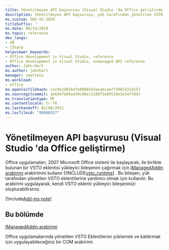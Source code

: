 ```yaml
---
title: Yönetilmeyen API başvurusu (Visual Studio 'da Office geliştirme)
description: Yönetilmeyen API başvurusu, yük tarafından yönetilen VSTO Eklentilerini sağlamak için kullanılır. Ayrıca, bu arabirimi uygulayarak kendi VSTO eklenti yükleyici bileşeninizi de oluşturabilirsiniz.
ms.custom: SEO-VS-2020
titleSuffix: ''
ms.date: 08/14/2019
ms.topic: reference
dev_langs:
- VB
- CSharp
helpviewer_keywords:
- Office development in Visual Studio, reference
- Office development in Visual Studio, unmanaged API reference
author: John-Hart
ms.author: johnhart
manager: jmartens
ms.workload:
- office
ms.openlocfilehash: cac9e2d01b47e0088543aeabcaeff30853314157
ms.sourcegitcommit: ae6d47b09a439cd0e13180f5e89510e3e347fd47
ms.translationtype: MT
ms.contentlocale: tr-TR
ms.lasthandoff: 02/08/2021
ms.locfileid: "99908557"
---
```

# <a name="unmanaged-api-reference-office-development-in-visual-studio"></a>Yönetilmeyen API başvurusu (Visual Studio 'da Office geliştirme)

Office uygulamaları, 2007 Microsoft Office sistemi ile başlayarak, ile birlikte bulunan bir VSTO eklentisi yükleyici bileşenini çağırmak için [IManagedAddin arabirimi](../vsto/imanagedaddin-interface.md) arabirimini kullanır [!INCLUDE[vsto_runtime](../vsto/includes/vsto-runtime-md.md)] . Bu bileşen, yük tarafından yönetilen VSTO eklentilerine yardımcı olmak için kullanılır. Bu arabirimi uygulayarak, kendi VSTO eklenti yükleyici bileşeninizi oluşturabilirsiniz.

[!include[Add-ins note](includes/addinsnote.md)]

## <a name="in-this-section"></a>Bu bölümde

[IManagedAddin arabirimi](../vsto/imanagedaddin-interface.md)

Office uygulamalarında yönetilen VSTO Eklentilerini yüklemek ve kaldırmak için uygulayabileceğiniz bir COM arabirimi.
